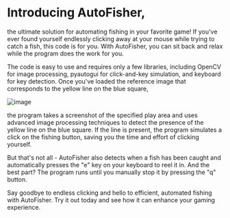 # Introducing AutoFisher, 

the ultimate solution for automating fishing in your favorite game! If you've ever found yourself endlessly clicking away at your mouse while trying to catch a fish, this code is for you. With AutoFisher, you can sit back and relax while the program does the work for you.

The code is easy to use and requires only a few libraries, including OpenCV for image processing, pyautogui for click-and-key simulation, and keyboard for key detection. Once you've loaded the reference image that corresponds to the yellow line on the blue square,

![image](https://user-images.githubusercontent.com/89668373/235976702-7b7f0e51-93e8-4fe3-86d8-909e0b76664a.png) 

the program takes a screenshot of the specified play area and uses advanced image processing techniques to detect the presence of the yellow line on the blue square. If the line is present, the program simulates a click on the fishing button, saving you the time and effort of clicking yourself.

But that's not all - AutoFisher also detects when a fish has been caught and automatically presses the "e" key on your keyboard to reel it in. And the best part? The program runs until you manually stop it by pressing the "q" button.

Say goodbye to endless clicking and hello to efficient, automated fishing with AutoFisher. Try it out today and see how it can enhance your gaming experience.






